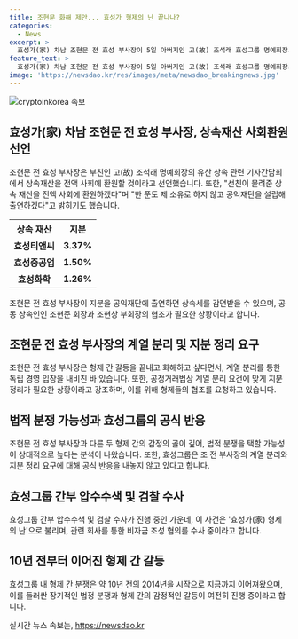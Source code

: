 ```yaml
---
title: 조현문 화해 제안... 효성가 형제의 난 끝나나?
categories:
  - News
excerpt: >
  효성가(家) 차남 조현문 전 효성 부사장이 5일 아버지인 고(故) 조석래 효성그룹 명예회장의 유산 상속 관련 기자간담회에서 상속재산을 사회에 환원하고 계열 분리를 통한 독립 경영을 선언했다. 그러나 형제 간 갈등은 여전한 상태이며 재산의 공정분배를 위해 법정 다툼이 예상된다. 또한, 효성그룹의 비상장사 지분 관련 계열 분리 요구와 관련하여 형제 간 감정의 골이 깊어 법적 분쟁 가능성이 높다는 분석이 나왔다. 이에 효성그룹은 공식적인 반응을 내놓지 않았다. 형제 간 감정의 골은 깊어 평화롭게 해결하기 어려울 것으로 보이며, 효성그룹 관계자는 가족 간 화합을 위한 방안을 모색 중이라고 전했다.재계에서는 이 같은 감정적인 분쟁이 빈번하게 벌어지고 있음에 유의해야 한다.
feature_text: >
  효성가(家) 차남 조현문 전 효성 부사장이 5일 아버지인 고(故) 조석래 효성그룹 명예회장의 유산 상속 관련 기자간담회에서 상속재산을 사회에 환원하고 계열 분리를 통한 독립 경영을 선언했다. 그러나 형제 간 갈등은 여전한 상태이며 재산의 공정분배를 위해 법정 다툼이 예상된다. 또한, 효성그룹의 비상장사 지분 관련 계열 분리 요구와 관련하여 형제 간 감정의 골이 깊어 법적 분쟁 가능성이 높다는 분석이 나왔다. 이에 효성그룹은 공식적인 반응을 내놓지 않았다. 형제 간 감정의 골은 깊어 평화롭게 해결하기 어려울 것으로 보이며, 효성그룹 관계자는 가족 간 화합을 위한 방안을 모색 중이라고 전했다.재계에서는 이 같은 감정적인 분쟁이 빈번하게 벌어지고 있음에 유의해야 한다.
image: 'https://newsdao.kr/res/images/meta/newsdao_breakingnews.jpg'
---
```


<p><img src="https://newsdao.kr/res/images/meta/newsdao_breakingnews.jpg" alt="cryptoinkorea 속보" /></p>

<h2 data-ke-size="size26">효성가(家) 차남 조현문 전 효성 부사장, 상속재산 사회환원 선언</h2>

<p data-ke-size="size16">조현문 전 효성 부사장은 부친인 고(故) 조석래 명예회장의 유산 상속 관련 기자간담회에서 상속재산을 전액 사회에 환원할 것이라고 선언했습니다. 또한, "선친이 물려준 상속 재산을 전액 사회에 환원하겠다"며 "한 푼도 제 소유로 하지 않고 공익재단을 설립해 출연하겠다"고 밝히기도 했습니다.</p>

<table style="width: 100%;">
<tbody>
<tr>
<th style="text-align: center; height: 17px;"><b>상속 재산</b></th>
<th style="text-align: center; height: 17px;"><b>지분</b></th>
</tr>
<tr>
<td style="text-align: center; height: 17px;"><b>효성티앤씨</b></td>
<td style="text-align: center; height: 17px;"><b>3.37%</b></td>
</tr>
<tr>
<td style="text-align: center; height: 17px;"><b>효성중공업</b></td>
<td style="text-align: center; height: 17px;"><b>1.50%</b></td>
</tr>
<tr>
<td style="text-align: center; height: 17px;"><b>효성화학</b></td>
<td style="text-align: center; height: 17px;"><b>1.26%</b></td>
</tr>
</tbody>
</table>

<p data-ke-size="size16">조현문 전 효성 부사장이 지분을 공익재단에 출연하면 상속세를 감면받을 수 있으며, 공동 상속인인 조현준 회장과 조현상 부회장의 협조가 필요한 상황이라고 합니다.</p>

<h2 data-ke-size="size26">조현문 전 효성 부사장의 계열 분리 및 지분 정리 요구</h2>

<p data-ke-size="size16">조현문 전 효성 부사장은 형제 간 갈등을 끝내고 화해하고 싶다면서, 계열 분리를 통한 독립 경영 입장을 내비친 바 있습니다. 또한, 공정거래법상 계열 분리 요건에 맞게 지분 정리가 필요한 상황이라고 강조하며, 이를 위해 형제들의 협조를 요청하고 있습니다.</p>

<h2 data-ke-size="size26">법적 분쟁 가능성과 효성그룹의 공식 반응</h2>

<p data-ke-size="size16">조현문 전 효성 부사장과 다른 두 형제 간의 감정의 골이 깊어, 법적 분쟁을 택할 가능성이 상대적으로 높다는 분석이 나왔습니다. 또한, 효성그룹은 조 전 부사장의 계열 분리와 지분 정리 요구에 대해 공식 반응을 내놓지 않고 있다고 합니다.</p>

<h2 data-ke-size="size26">효성그룹 간부 압수수색 및 검찰 수사</h2>

<p data-ke-size="size16">효성그룹 간부 압수수색 및 검찰 수사가 진행 중인 가운데, 이 사건은 '효성가(家) 형제의 난'으로 불리며, 관련 회사를 통한 비자금 조성 혐의를 수사 중이라고 합니다.</p>

<h2 data-ke-size="size26">10년 전부터 이어진 형제 간 갈등</h2>

<p data-ke-size="size16">효성그룹 내 형제 간 분쟁은 약 10년 전의 2014년을 시작으로 지금까지 이어져왔으며, 이를 둘러싼 장기적인 법정 분쟁과 형제 간의 감정적인 갈등이 여전히 진행 중이라고 합니다.</p>
실시간 뉴스 속보는, <a href="https://newsdao.kr" rel="dofollow">https://newsdao.kr</a>


